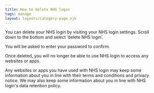 ```yaml
---
title: How to delete NHS login
tags: manage
layout: layouts/category-page.njk
---
```

You can delete your NHS login by visiting your NHS login settings. Scroll down to the bottom and select ‘delete NHS login’.

You will be asked to enter your password to confirm.

Once deleted, you will no longer be able to use NHS login to access any websites or apps.

Any websites or apps you have used with NHS login may keep some information about you in line with their terms and conditions and privacy notice. We may also keep some information about you in line with NHS login's data retention policy.
